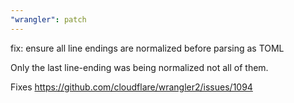 ```yaml
---
"wrangler": patch
---
```


fix: ensure all line endings are normalized before parsing as TOML

Only the last line-ending was being normalized not all of them.

Fixes https://github.com/cloudflare/wrangler2/issues/1094
